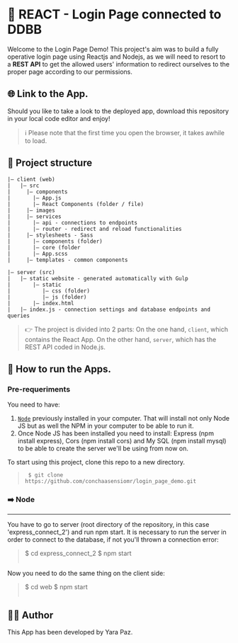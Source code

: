 # 🧍 REACT - Login Page connected to DDBB

Welcome to the Login Page Demo! This project's aim was to build a fully operative login page using Reactjs and Nodejs, as we will need to resort to a **REST API** to get the allowed users' information to redirect ourselves to the proper page according to our permissions.

## 🌐 Link to the App.

Should you like to take a look to the deployed app, download this repository in your local code editor and enjoy!

> ℹ️ Please note that the first time you open the browser, it takes awhile to load.


## 🧱 Project structure

```
|– client (web)
|   |– src
|     |– components
|       |– App.js
|       |– React Components (folder / file)
|     |– images
|     |– services
|       |– api - connections to endpoints
|       |– router - redirect and reload functionalities
|     |– stylesheets - Sass
|       |– components (folder)
|       |– core (folder
|       |– App.scss
|     |– templates - common components

|– server (src)
|   |– static website - generated automatically with Gulp
|       |– static
|          |– css (folder)
|          |– js (folder)
|       |– index.html 
|   |– index.js - connection settings and database endpoints and queries
```
> 👉 The project is divided into 2 parts: On the one hand, ```client```, which contains the React App. On the other hand, ```server```, which has the REST API coded in Node.js. 

## 🚀 How to run the Apps.

### Pre-requeriments

You need to have:
1. [```Node```](https://nodejs.org/es/) previously installed in your computer. That will install not only Node JS but as well the NPM in your computer to be able to run it.
2. Once Node JS has been installed you need to install: Express (npm install express), Cors (npm install cors) and My SQL (npm install mysql) to be able to create the server we'll be using from now on.

To start using this project, clone this repo to a new directory.
> ```console
>  $ git clone https://github.com/conchaasensiomr/login_page_demo.git
> ```

### ➡️ Node
***

You have to go to server (root directory of the repository, in this case 'express_connect_2') and run npm start. It is necessary to run the server in order to connect to the database, if not you'll thrown a connection error:

> $ cd express_connect_2
> $ npm start
> ```

Now you need to do the same thing on the client side:

> $ cd web
> $ npm start
> ```

## 👩‍💻 Author

This App has been developed by Yara Paz.
